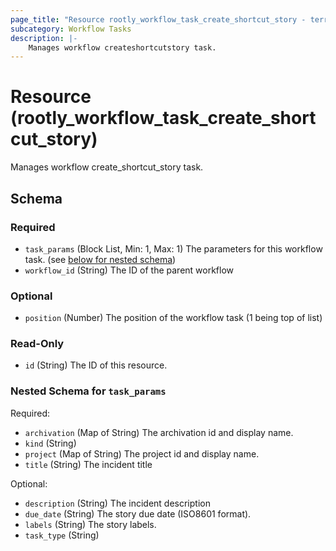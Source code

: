 ```yaml
---
page_title: "Resource rootly_workflow_task_create_shortcut_story - terraform-provider-rootly"
subcategory: Workflow Tasks
description: |-
    Manages workflow createshortcutstory task.
---
```


# Resource (rootly_workflow_task_create_shortcut_story)

Manages workflow create_shortcut_story task.

<!-- schema generated by tfplugindocs -->
## Schema

### Required

- `task_params` (Block List, Min: 1, Max: 1) The parameters for this workflow task. (see [below for nested schema](#nestedblock--task_params))
- `workflow_id` (String) The ID of the parent workflow

### Optional

- `position` (Number) The position of the workflow task (1 being top of list)

### Read-Only

- `id` (String) The ID of this resource.

<a id="nestedblock--task_params"></a>
### Nested Schema for `task_params`

Required:

- `archivation` (Map of String) The archivation id and display name.
- `kind` (String)
- `project` (Map of String) The project id and display name.
- `title` (String) The incident title

Optional:

- `description` (String) The incident description
- `due_date` (String) The story due date (ISO8601 format).
- `labels` (String) The story labels.
- `task_type` (String)
